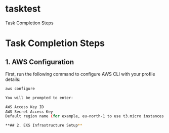 # tasktest

Task Completion Steps
# Task Completion Steps

## 1. AWS Configuration

First, run the following command to configure AWS CLI with your profile details:

```bash
aws configure

You will be prompted to enter:

AWS Access Key ID
AWS Secret Access Key
Default region name (for example, eu-north-1 to use t3.micro instances in the free tier, adjust according to your region requirements).

**## 2. EKS Infrastructure Setup**
